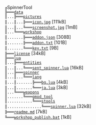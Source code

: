 ﻿`╔`SpinnerTool  
`╠═══`[`data`](https://github.com/dvdvideo1234/SpinnerTool/blob/master/data)  
`║...╠═══`[`pictures`](https://github.com/dvdvideo1234/SpinnerTool/blob/master/data/pictures)  
`║...║...╠═══`[`icon.jpg`](https://github.com/dvdvideo1234/SpinnerTool/blob/master/data/pictures/icon.jpg) [111kB]  
`║...║...╚═══`[`screenshot.jpg`](https://github.com/dvdvideo1234/SpinnerTool/blob/master/data/pictures/screenshot.jpg) [1mB]  
`║...╚═══`[`workshop`](https://github.com/dvdvideo1234/SpinnerTool/blob/master/data/workshop)  
`║.......╠═══`[`addon.json`](https://github.com/dvdvideo1234/SpinnerTool/blob/master/data/workshop/addon.json) [308B]  
`║.......╠═══`[`addon.txt`](https://github.com/dvdvideo1234/SpinnerTool/blob/master/data/workshop/addon.txt) [101B]  
`║.......╚═══`[`key.txt`](https://github.com/dvdvideo1234/SpinnerTool/blob/master/data/workshop/key.txt) [9B]  
`╠═══`[`license`](https://github.com/dvdvideo1234/SpinnerTool/blob/master/license) [34kB]  
`╠═══`[`lua`](https://github.com/dvdvideo1234/SpinnerTool/blob/master/lua)  
`║...╠═══`[`entities`](https://github.com/dvdvideo1234/SpinnerTool/blob/master/lua/entities)  
`║...║...╚═══`[`sent_spinner.lua`](https://github.com/dvdvideo1234/SpinnerTool/blob/master/lua/entities/sent_spinner.lua) [16kB]  
`║...╠═══`[`spinner`](https://github.com/dvdvideo1234/SpinnerTool/blob/master/lua/spinner)  
`║...║...╚═══`[`lang`](https://github.com/dvdvideo1234/SpinnerTool/blob/master/lua/spinner/lang)  
`║...║.......╠═══`[`bg.lua`](https://github.com/dvdvideo1234/SpinnerTool/blob/master/lua/spinner/lang/bg.lua) [4kB]  
`║...║.......╚═══`[`ja.lua`](https://github.com/dvdvideo1234/SpinnerTool/blob/master/lua/spinner/lang/ja.lua) [3kB]  
`║...╚═══`[`weapons`](https://github.com/dvdvideo1234/SpinnerTool/blob/master/lua/weapons)  
`║.......╚═══`[`gmod_tool`](https://github.com/dvdvideo1234/SpinnerTool/blob/master/lua/weapons/gmod_tool)  
`║...........╚═══`[`stools`](https://github.com/dvdvideo1234/SpinnerTool/blob/master/lua/weapons/gmod_tool/stools)  
`║...............╚═══`[`spinner.lua`](https://github.com/dvdvideo1234/SpinnerTool/blob/master/lua/weapons/gmod_tool/stools/spinner.lua) [32kB]  
`╠═══`[`readme.md`](https://github.com/dvdvideo1234/SpinnerTool/blob/master/readme.md) [7kB]  
`╚═══`[`workshop_publish.bat`](https://github.com/dvdvideo1234/SpinnerTool/blob/master/workshop_publish.bat) [1kB]  
